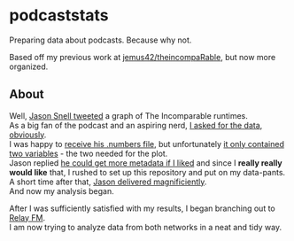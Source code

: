 # podcaststats

Preparing data about podcasts. Because why not.

Based off my previous work at [jemus42/theincompaRable](https://github.com/jemus42/theincompaRable), but now more organized.

## About

Well, [Jason Snell tweeted](https://twitter.com/jsnell/status/700864025949655040) a graph of The Incomparable runtimes.  
As a big fan of the podcast and an aspiring nerd, [I asked for the data, obviously](https://twitter.com/Jemus42/status/700864609083850753).  
I was happy to [receive his .numbers file](https://twitter.com/jsnell/status/700864809537970176), but unfortunately [it only contained two variables](https://twitter.com/Jemus42/status/700870531697004544) - the two needed for the plot.  
Jason replied [he could get more metadata if I liked](https://twitter.com/jsnell/status/700870702367318017) and since I **really really would like** that, I rushed to set up this repository and put on my data-pants.  
A short time after that, [Jason delivered magnificiently](https://twitter.com/jsnell/status/700882298795765761).  
And now my analysis began.

After I was sufficiently satisfied with my results, I began branching out to [Relay FM](https://relay.fm).  
I am now trying to analyze data from both networks in a neat and tidy way.


